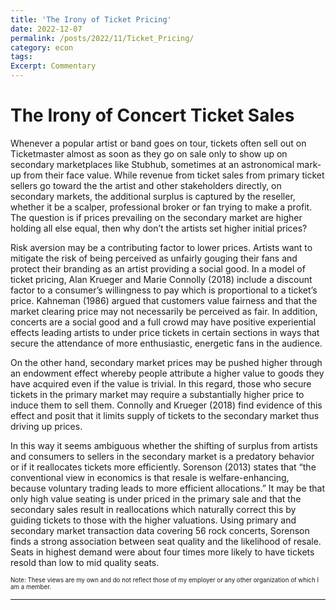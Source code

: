 ```yaml
---
title: 'The Irony of Ticket Pricing'
date: 2022-12-07
permalink: /posts/2022/11/Ticket_Pricing/
category: econ
tags:
Excerpt: Commentary
---
```


# The Irony of Concert Ticket Sales

Whenever a popular artist or band goes on tour, tickets often sell out on Ticketmaster almost as soon as they go on sale only to show up on secondary marketplaces like Stubhub, sometimes at an astronomical mark-up from their face value. While revenue from ticket sales from primary ticket sellers go toward the the artist and other stakeholders directly, on secondary markets, the additional surplus is captured by the reseller, whether it be a scalper, professional broker or fan trying to make a profit. The question is if prices prevailing on the secondary market are higher holding all else equal, then why don’t the artists set higher initial prices?

Risk aversion may be a contributing factor to lower prices. Artists want to mitigate the risk of being perceived as unfairly gouging their fans and protect their branding as an artist providing a social good. In a model of ticket pricing, Alan Krueger and Marie Connolly (2018) include a discount factor to a consumer’s willingness to pay which is proportional to a ticket’s price. Kahneman (1986) argued that customers value fairness and that the market clearing price may not necessarily be perceived as fair. In addition, concerts are a social good and a full crowd may have positive experiential effects leading artists to under price tickets in certain sections in ways that secure the attendance of more enthusiastic, energetic fans in the audience. 

On the other hand, secondary market prices may be pushed higher through an endowment effect whereby people attribute a higher value to goods they have acquired even if the value is trivial. In this regard, those who secure tickets in the primary market may require a substantially higher price to induce them to sell them. Connolly and Krueger (2018) find evidence of this effect and posit that it limits supply of tickets to the secondary market thus driving up prices.

In this way it seems ambiguous whether the shifting of surplus from artists and consumers to sellers in the secondary market is a predatory behavior or if it reallocates tickets more efficiently.  Sorenson (2013) states that “the conventional view in economics is that resale is welfare-enhancing, because voluntary trading leads to more efficient allocations.” It may be that only high value seating is under priced in the primary sale and that the secondary sales result in reallocations which naturally correct this by guiding tickets to those with the higher valuations. Using primary and secondary market transaction data covering 56 rock concerts, Sorenson finds a strong association between seat quality and the likelihood of resale. Seats in highest demand were about four times more likely to have tickets resold than low to mid quality seats. 

<sub><sup>Note: These views are my own and do not reflect those of my employer or any other organization of which I am a member.</sup></sub>

------